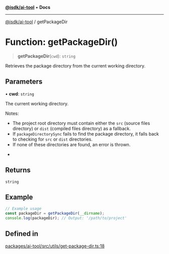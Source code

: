 [**@isdk/ai-tool**](../README.md) • **Docs**

***

[@isdk/ai-tool](../globals.md) / getPackageDir

# Function: getPackageDir()

> **getPackageDir**(`cwd`): `string`

Retrieves the package directory from the current working directory.

## Parameters

• **cwd**: `string`

The current working directory.

Notes:
- The project root directory must contain either the `src` (source files directory) or `dist` (compiled files directory) as a fallback.
- If `packageDirectorySync` fails to find the package directory, it falls back to checking for `src` or `dist` directories.
- If none of these directories are found, an error is thrown.
 *

## Returns

`string`

## Example

```ts
// Example usage
const packageDir = getPackageDir(__dirname);
console.log(packageDir); // Output: '/path/to/project'
```

## Defined in

[packages/ai-tool/src/utils/get-package-dir.ts:18](https://github.com/isdk/ai-tool.js/blob/37ada542a786fbbc770f2d61beb564f6e603941d/src/utils/get-package-dir.ts#L18)
